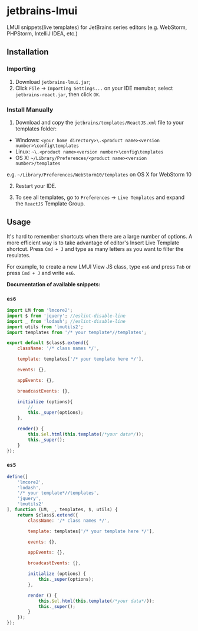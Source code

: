 # jetbrains-lmui

LMUI snippets(live templates) for JetBrains series editors (e.g. WebStorm, PHPStorm, IntelliJ IDEA, etc.)

## Installation

### Importing

1. Download `jetbrains-lmui.jar`;
2. Click `File` -> `Importing Settings...` on your IDE menubar, select `jetbrains-react.jar`, then click `OK`.

### Install Manually

1. Download and copy the `jetbrains/templates/ReactJS.xml` file to your templates folder:

  - Windows: `<your home directory>\.<product name><version number>\config\templates`
  - Linux: `~\.<product name><version number>\config\templates`
  - OS X: `~/Library/Preferences/<product name><version number>/templates`

  e.g. `~/Library/Preferences/WebStorm10/templates` on OS X for WebStorm 10

2. Restart your IDE.

3. To see all templates, go to `Preferences` -> `Live Templates` and expand the `ReactJS` Template Group.


## Usage

It's hard to remember shortcuts when there are a large number of options. A more efficient way is to take advantage of editor's Insert Live Template shortcut. Press `Cmd + J` and type as many letters as you want to filter the resulates.

For example, to create a new LMUI View JS class, type `es6` and press `Tab` or press `Cmd + J` and write `es6`.

**Documentation of available snippets:**

<!--DOC_START-->
### `es6`

```js
import LM from 'lmcore2';
import $ from 'jquery'; //eslint-disable-line
import _ from 'lodash'; //eslint-disable-line
import utils from 'lmutils2';
import templates from '/* your template*//templates';

export default $class$.extend({
    className: '/* class names */',

    template: templates['/* your template here */'],

    events: {},

    appEvents: {},

    broadcastEvents: {},

    initialize (options){
        //
        this._super(options);
    },

    render() {
        this.$el.html(this.template(/*your data*/));
        this._super();
    }
});

```

### `es5`

```js
define([
    'lmcore2',
    'lodash',
    '/* your template*//templates',
    'jquery',
    'lmutils2'
], function (LM, _, templates, $, utils) {
    return $class$.extend({
        className: '/* class names */',

        template: templates['/* your template here */'],

        events: {},

        appEvents: {},

        broadcastEvents: {},

        initialize (options) {
            this._super(options);
        },

        render () {
            this.$el.html(this.template(/*your data*/));
            this._super();
        }
    });
});

```


<!--DOC_END-->
